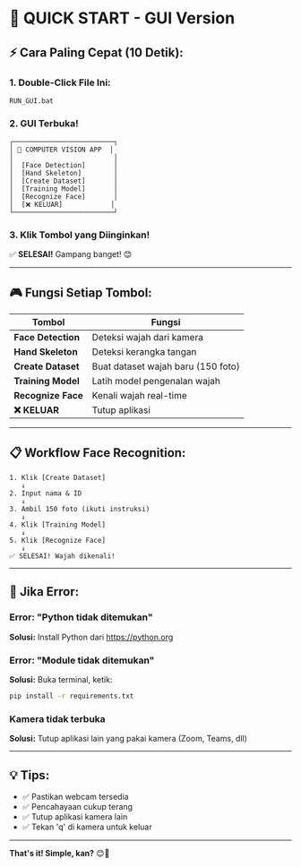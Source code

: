# 🚀 QUICK START - GUI Version

## ⚡ Cara Paling Cepat (10 Detik):

### **1. Double-Click File Ini:**

```
RUN_GUI.bat
```

### **2. GUI Terbuka!**

```
┌─────────────────────────┐
│ 🎯 COMPUTER VISION APP  │
│                         │
│  [Face Detection]       │
│  [Hand Skeleton]        │
│  [Create Dataset]       │
│  [Training Model]       │
│  [Recognize Face]       │
│  [❌ KELUAR]            │
└─────────────────────────┘
```

### **3. Klik Tombol yang Diinginkan!**

✅ **SELESAI!** Gampang banget! 😊

---

## 🎮 Fungsi Setiap Tombol:

| Tombol             | Fungsi                             |
| ------------------ | ---------------------------------- |
| **Face Detection** | Deteksi wajah dari kamera          |
| **Hand Skeleton**  | Deteksi kerangka tangan            |
| **Create Dataset** | Buat dataset wajah baru (150 foto) |
| **Training Model** | Latih model pengenalan wajah       |
| **Recognize Face** | Kenali wajah real-time             |
| **❌ KELUAR**      | Tutup aplikasi                     |

---

## 📋 Workflow Face Recognition:

```
1. Klik [Create Dataset]
   ↓
2. Input nama & ID
   ↓
3. Ambil 150 foto (ikuti instruksi)
   ↓
4. Klik [Training Model]
   ↓
5. Klik [Recognize Face]
   ↓
✅ SELESAI! Wajah dikenali!
```

---

## 🔧 Jika Error:

### Error: "Python tidak ditemukan"

**Solusi:** Install Python dari https://python.org

### Error: "Module tidak ditemukan"

**Solusi:** Buka terminal, ketik:

```bash
pip install -r requirements.txt
```

### Kamera tidak terbuka

**Solusi:** Tutup aplikasi lain yang pakai kamera (Zoom, Teams, dll)

---

## 💡 Tips:

- ✅ Pastikan webcam tersedia
- ✅ Pencahayaan cukup terang
- ✅ Tutup aplikasi kamera lain
- ✅ Tekan 'q' di kamera untuk keluar

---

**That's it! Simple, kan?** 😊🚀
